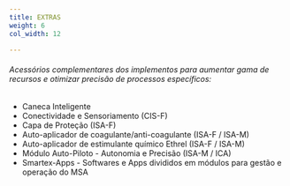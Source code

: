 ```yaml
---
title: EXTRAS
weight: 6
col_width: 12

---
```

###### Acessórios complementares dos implementos para aumentar gama de recursos e otimizar precisão de processos específicos:

* Caneca Inteligente
* Conectividade e Sensoriamento (CIS-F)
* Capa de Proteção (ISA-F)
* Auto-aplicador de coagulante/anti-coagulante (ISA-F / ISA-M)
* Auto-aplicador de estimulante químico Ethrel (ISA-F / ISA-M)
* Módulo Auto-Piloto - Autonomia e Precisão (ISA-M / ICA)
* Smartex-Apps - Softwares e Apps divididos em módulos para gestão e operação do MSA